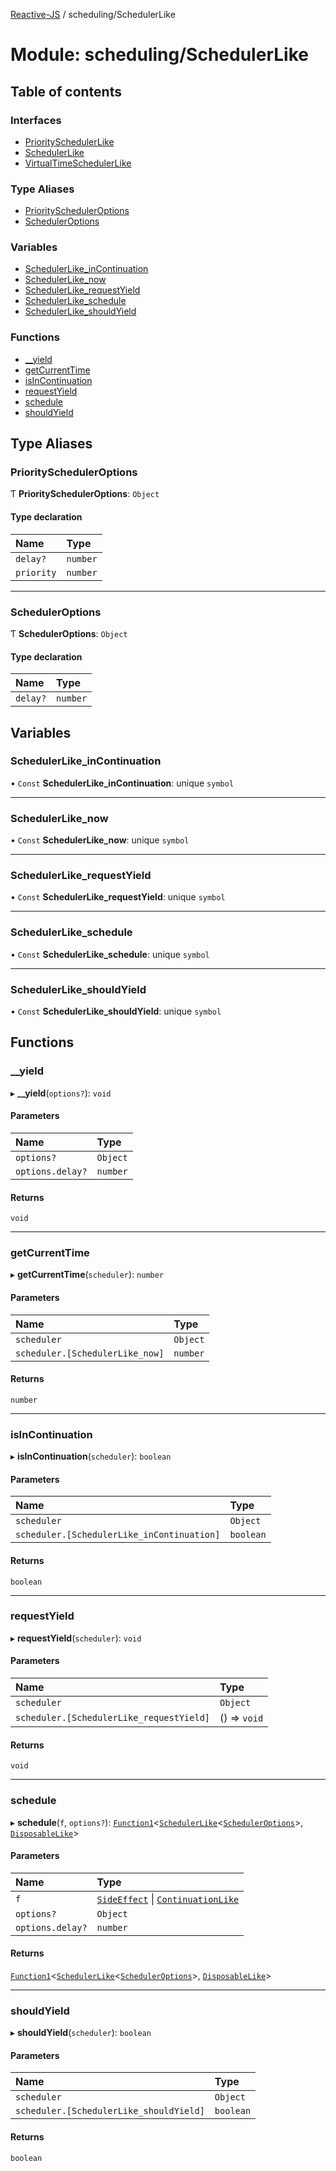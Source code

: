 [Reactive-JS](../README.md) / scheduling/SchedulerLike

# Module: scheduling/SchedulerLike

## Table of contents

### Interfaces

- [PrioritySchedulerLike](../interfaces/scheduling_SchedulerLike.PrioritySchedulerLike.md)
- [SchedulerLike](../interfaces/scheduling_SchedulerLike.SchedulerLike.md)
- [VirtualTimeSchedulerLike](../interfaces/scheduling_SchedulerLike.VirtualTimeSchedulerLike.md)

### Type Aliases

- [PrioritySchedulerOptions](scheduling_SchedulerLike.md#priorityscheduleroptions)
- [SchedulerOptions](scheduling_SchedulerLike.md#scheduleroptions)

### Variables

- [SchedulerLike\_inContinuation](scheduling_SchedulerLike.md#schedulerlike_incontinuation)
- [SchedulerLike\_now](scheduling_SchedulerLike.md#schedulerlike_now)
- [SchedulerLike\_requestYield](scheduling_SchedulerLike.md#schedulerlike_requestyield)
- [SchedulerLike\_schedule](scheduling_SchedulerLike.md#schedulerlike_schedule)
- [SchedulerLike\_shouldYield](scheduling_SchedulerLike.md#schedulerlike_shouldyield)

### Functions

- [\_\_yield](scheduling_SchedulerLike.md#__yield)
- [getCurrentTime](scheduling_SchedulerLike.md#getcurrenttime)
- [isInContinuation](scheduling_SchedulerLike.md#isincontinuation)
- [requestYield](scheduling_SchedulerLike.md#requestyield)
- [schedule](scheduling_SchedulerLike.md#schedule)
- [shouldYield](scheduling_SchedulerLike.md#shouldyield)

## Type Aliases

### PrioritySchedulerOptions

Ƭ **PrioritySchedulerOptions**: `Object`

#### Type declaration

| Name | Type |
| :------ | :------ |
| `delay?` | `number` |
| `priority` | `number` |

___

### SchedulerOptions

Ƭ **SchedulerOptions**: `Object`

#### Type declaration

| Name | Type |
| :------ | :------ |
| `delay?` | `number` |

## Variables

### SchedulerLike\_inContinuation

• `Const` **SchedulerLike\_inContinuation**: unique `symbol`

___

### SchedulerLike\_now

• `Const` **SchedulerLike\_now**: unique `symbol`

___

### SchedulerLike\_requestYield

• `Const` **SchedulerLike\_requestYield**: unique `symbol`

___

### SchedulerLike\_schedule

• `Const` **SchedulerLike\_schedule**: unique `symbol`

___

### SchedulerLike\_shouldYield

• `Const` **SchedulerLike\_shouldYield**: unique `symbol`

## Functions

### \_\_yield

▸ **__yield**(`options?`): `void`

#### Parameters

| Name | Type |
| :------ | :------ |
| `options?` | `Object` |
| `options.delay?` | `number` |

#### Returns

`void`

___

### getCurrentTime

▸ **getCurrentTime**(`scheduler`): `number`

#### Parameters

| Name | Type |
| :------ | :------ |
| `scheduler` | `Object` |
| `scheduler.[SchedulerLike_now]` | `number` |

#### Returns

`number`

___

### isInContinuation

▸ **isInContinuation**(`scheduler`): `boolean`

#### Parameters

| Name | Type |
| :------ | :------ |
| `scheduler` | `Object` |
| `scheduler.[SchedulerLike_inContinuation]` | `boolean` |

#### Returns

`boolean`

___

### requestYield

▸ **requestYield**(`scheduler`): `void`

#### Parameters

| Name | Type |
| :------ | :------ |
| `scheduler` | `Object` |
| `scheduler.[SchedulerLike_requestYield]` | () => `void` |

#### Returns

`void`

___

### schedule

▸ **schedule**(`f`, `options?`): [`Function1`](util_functions.md#function1)<[`SchedulerLike`](../interfaces/scheduling_SchedulerLike.SchedulerLike.md)<[`SchedulerOptions`](scheduling_SchedulerLike.md#scheduleroptions)\>, [`DisposableLike`](../interfaces/util_DisposableLike.DisposableLike.md)\>

#### Parameters

| Name | Type |
| :------ | :------ |
| `f` | [`SideEffect`](util_functions.md#sideeffect) \| [`ContinuationLike`](../interfaces/scheduling_ContinuationLike.ContinuationLike.md) |
| `options?` | `Object` |
| `options.delay?` | `number` |

#### Returns

[`Function1`](util_functions.md#function1)<[`SchedulerLike`](../interfaces/scheduling_SchedulerLike.SchedulerLike.md)<[`SchedulerOptions`](scheduling_SchedulerLike.md#scheduleroptions)\>, [`DisposableLike`](../interfaces/util_DisposableLike.DisposableLike.md)\>

___

### shouldYield

▸ **shouldYield**(`scheduler`): `boolean`

#### Parameters

| Name | Type |
| :------ | :------ |
| `scheduler` | `Object` |
| `scheduler.[SchedulerLike_shouldYield]` | `boolean` |

#### Returns

`boolean`
